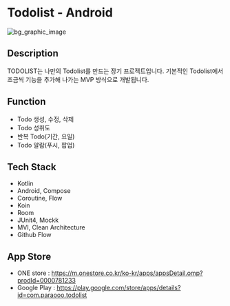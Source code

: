 # Todolist - Android

![bg_graphic_image](https://github.com/user-attachments/assets/2f1d79e0-4d22-4080-83b2-bb5663f4e0df)

## Description
TODOLIST는 나만의 Todolist를 만드는 장기 프로젝트입니다. 
기본적인 Todolist에서 조금씩 기능을 추가해 나가는 MVP 방식으로 개발됩니다.

## Function
- Todo 생성, 수정, 삭제
- Todo 성취도
- 반복 Todo(기간, 요일)
- Todo 알람(푸시, 팝업)

## Tech Stack
- Kotlin
- Android, Compose
- Coroutine, Flow
- Koin
- Room
- JUnit4, Mockk
- MVI, Clean Architecture
- Github Flow

## App Store
- ONE store : https://m.onestore.co.kr/ko-kr/apps/appsDetail.omp?prodId=0000781233
- Google Play : https://play.google.com/store/apps/details?id=com.paraooo.todolist
